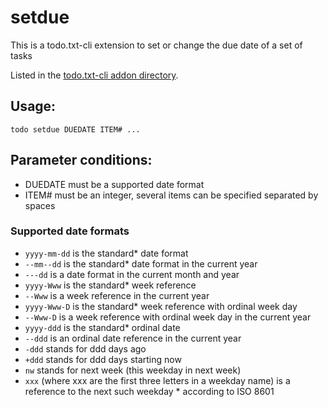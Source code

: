 # setdue
This is a todo.txt-cli extension to set or change the due date of a set of tasks

Listed in the [todo.txt-cli addon directory][1].

## Usage:

    todo setdue DUEDATE ITEM# ...

## Parameter conditions: 
 * DUEDATE must be a supported date format
 * ITEM# must be an integer, several items can be specified separated by spaces

### Supported date formats
 * `yyyy-mm-dd`   is the standard* date format
 * `--mm--dd`     is the standard* date format in the current year
 * `---dd`        is a date format in the current month and year
 * `yyyy-Www`     is the standard* week reference
 * `--Www`        is a week reference in the current year
 * `yyyy-Www-D`   is the standard* week reference with ordinal week day
 * `--Www-D`      is a week reference with ordinal week day in the current year
 * `yyyy-ddd`     is the standard* ordinal date
 * `--ddd`        is an ordinal date reference in the current year
 * `-ddd`         stands for ddd days ago
 * `+ddd`         stands for ddd days starting now
 * `nw`           stands for next week (this weekday in next week)
 * `xxx`          (where xxx are the first three letters in a weekday name) is a reference to the next such weekday
\* according to ISO 8601

[1]:https://github.com/todotxt/todo.txt-cli/wiki/Todo.sh-Add-on-Directory
